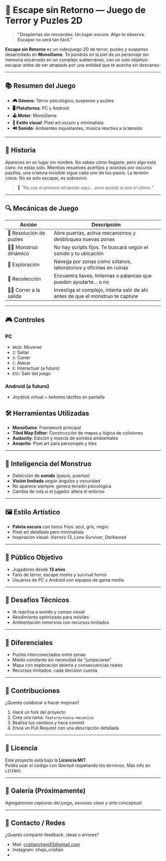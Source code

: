# 🧩 Escape sin Retorno — Juego de Terror y Puzles 2D

> **"Despiertas sin recuerdos. Un lugar oscuro. Algo te observa. Escapar no será tan fácil."**

**Escape sin Retorno** es un videojuego 2D de terror, puzles y suspenso desarrollado en **MonoGame**. Te pondrás en la piel de un personaje sin memoria encerrado en un complejo subterráneo, con un solo objetivo: escapar antes de ser atrapado por una entidad que te acecha sin descanso.

---

## 📚 Resumen del Juego

- **🎮 Género**: Terror psicológico, suspenso y puzles
- **🖥 Plataforma**: PC y Android
- **🕹 Motor**: MonoGame
- **🎨 Estilo visual**: Pixel art oscuro y minimalista
- **🔊 Sonido**: Ambientes inquietantes, música reactiva a la tensión

---

## 🧠 Historia

Apareces en un lugar sin nombre. No sabes cómo llegaste, pero algo está claro: no estás solo. Mientras resuelves acertijos y avanzas por oscuros pasillos, una criatura invisible sigue cada uno de tus pasos. La tensión crece. No es solo escapar, es sobrevivir.

> 📜 _"No soy el primero atrapado aquí... pero quizás sí sea el último."_  

---

## 🔍 Mecánicas de Juego

| Acción               | Descripción                                                                 |
|---------------------|-----------------------------------------------------------------------------|
| 🔑 Resolución de puzles | Abre puertas, activa mecanismos y desbloquea nuevas zonas                     |
| 🧟‍♂️ Monstruo dinámico   | No hay scripts fijos. Te buscará según el sonido y tu ubicación            |
| 🚪 Exploración        | Navega por zonas como sótanos, laboratorios y oficinas en ruinas            |
| 🔦 Recolección       | Encuentra llaves, linternas o palancas que pueden ayudarte... o no          |
| 🏃‍♀️ Correr a la salida | Investiga el complejo, intenta salir de ahí antes de que el monstruo te capture |

---

## 🎮 Controles

### PC
- `WASD`: Moverse
- `Z`: Saltar
- `X`: Correr
- `C`: Atacar
- `E`: Interactuar (a futuro)
- `ESC`: Salir del juego

### Android (a futuro)
- Joystick virtual + botones táctiles en pantalla

## 🛠️ Herramientas Utilizadas

- **MonoGame**: Framework principal
- **Tiled Map Editor**: Construcción de mapas y lógica de colisiones
- **Audacity**: Edición y mezcla de sonidos ambientales
- **Aseprite**: Pixel art para personajes y tiles

---

## 🧠 Inteligencia del Monstruo

- Detección de **sonido** (pasos, puertas)
- **Visión limitada** según ángulos y oscuridad
- No aparece siempre: genera tensión psicológica
- Cambia de ruta si el jugador altera el entorno

---

## 🖼 Estilo Artístico

- **Paleta oscura** con tonos fríos: azul, gris, negro
- Pixel art detallado pero minimalista
- Inspiración visual: *Viernes 13*, *Lone Survivor*, *Darkwood*

---

## 👥 Público Objetivo

- Jugadores desde **13 años**
- Fans de terror, escape rooms y survival horror
- Usuarios de PC y Android con equipos de gama media

---

## 🚧 Desafíos Técnicos

- IA reactiva a sonido y campo visual
- Rendimiento optimizado para móviles
- Ambientación inmersiva con recursos limitados

---

## 🎯 Diferenciales

- Puzles interconectados entre zonas
- Miedo constante sin necesidad de "jumpscares"
- Mapa con exploración abierta y consecuencias reales
- Recursos limitados: cada decisión cuenta

---

## 🤝 Contribuciones

¿Querés colaborar o hacer mejoras?

1. Hacé un fork del proyecto
2. Crea una rama: `feature/nueva-mecanica`
3. Realizá tus cambios y hacé commit
4. Enviá un Pull Request con una descripción detallada

---

## 📄 Licencia

Este proyecto está bajo la **Licencia MIT**.  
Podés usar el código con libertad respetando los términos. Más info en `LICENSE`.

---

## 📸 Galería (Próximamente)

_Agregaremos capturas del juego, escenas clave y arte conceptual._

---

## 💬 Contacto / Redes

¿Querés compartir feedback, ideas o errores?
- Mail: cristianchejo55@gmail.com
- Instagram: chejo_cristian
- 
